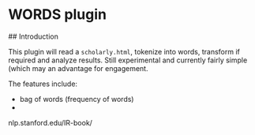 # WORDS plugin

## Introduction

This plugin will read a `scholarly.html`, tokenize into words, transform if required and analyze results.
Still experimental and currently fairly simple (which may an advantage for engagement.

The features include:
* bag of words (frequency of words)
* 


nlp.stanford.edu/IR-book/
